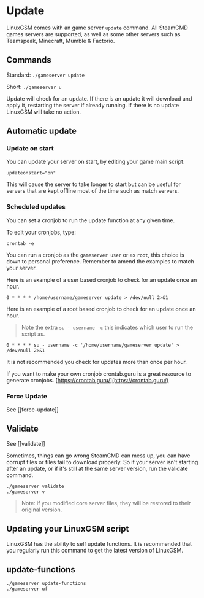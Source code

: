 # Update

LinuxGSM comes with an game server `update` command. All SteamCMD games servers are supported, as well as some other servers such as Teamspeak, Minecraft, Mumble & Factorio.

## Commands

Standard: `./gameserver update`

Short: `./gameserver u`

Update will check for an update. If there is an update it will download and apply it, restarting the server if already running. If there is no update LinuxGSM will take no action.

## Automatic update

### Update on start

You can update your server on start, by editing your game main script.

`updateonstart="on"`

This will cause the server to take longer to start but can be useful for servers that are kept offline most of the time such as match servers.

### Scheduled updates

You can set a cronjob to run the update function at any given time.

To edit your cronjobs, type:

`crontab -e`

You can run a cronjob as the `gameserver user` or as `root`, this choice is down to personal preference. Remember to amend the examples to match your server.

Here is an example of a user based cronjob to check for an update once an hour.

`0 * * * * /home/username/gameserver update > /dev/null 2>&1`

Here is an example of a root based cronjob to check for an update once an hour.

> Note the extra `su - username -c` this indicates which user to run the script as.

`0 * * * * su - username -c '/home/username/gameserver update' > /dev/null 2>&1`

It is not recommended you check for updates more than once per hour.

If you want to make your own cronjob crontab.guru is a great resource to generate cronjobs. [https://crontab.guru/](https://crontab.guru/)

### Force Update

See \[\[force-update\]\]

## Validate

See \[\[validate\]\]

Sometimes, things can go wrong SteamCMD can mess up, you can have corrupt files or files fail to download properly. So if your server isn't starting after an update, or if it's still at the same server version, run the validate command.

`./gameserver validate`  
`./gameserver v`

> Note: if you modified core server files, they will be restored to their original version.

## Updating your LinuxGSM script

LinuxGSM has the ability to self update functions. It is recommended that you regularly run this command to get the latest version of LinuxGSM.

## update-functions

`./gameserver update-functions`  
`./gameserver uf`

